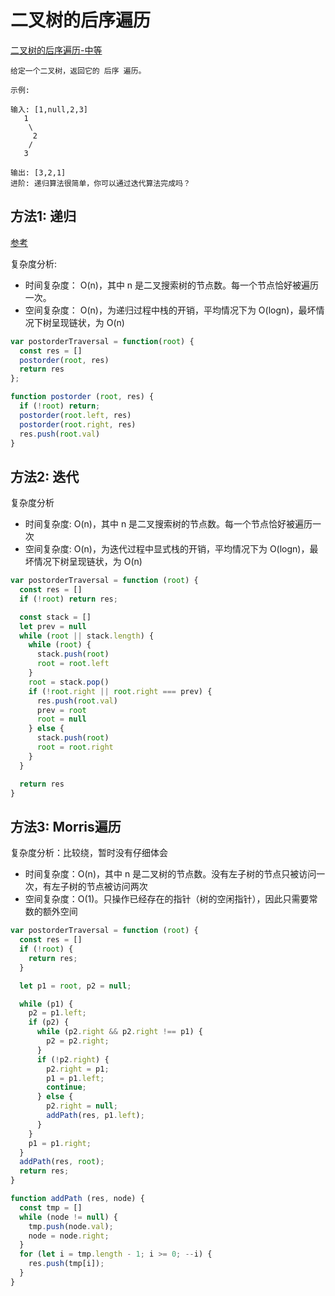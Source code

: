 # 二叉树的后序遍历

[二叉树的后序遍历-中等](https://leetcode-cn.com/problems/binary-tree-postorder-traversal/)

```
给定一个二叉树，返回它的 后序 遍历。

示例:

输入: [1,null,2,3]
   1
    \
     2
    /
   3

输出: [3,2,1]
进阶: 递归算法很简单，你可以通过迭代算法完成吗？
```

## 方法1: 递归

[参考](https://leetcode-cn.com/problems/binary-tree-postorder-traversal/solution/er-cha-shu-de-hou-xu-bian-li-by-leetcode-solution/)

复杂度分析:

- 时间复杂度： O(n)，其中 n 是二叉搜索树的节点数。每一个节点恰好被遍历一次。
- 空间复杂度： O(n)，为递归过程中栈的开销，平均情况下为 O(logn)，最坏情况下树呈现链状，为 O(n)

```js
var postorderTraversal = function(root) {
  const res = []
  postorder(root, res)
  return res
};

function postorder (root, res) {
  if (!root) return;
  postorder(root.left, res)
  postorder(root.right, res)
  res.push(root.val)
}
```

## 方法2: 迭代

复杂度分析

- 时间复杂度: O(n)，其中 n 是二叉搜索树的节点数。每一个节点恰好被遍历一次
- 空间复杂度: O(n)，为迭代过程中显式栈的开销，平均情况下为 O(logn)，最坏情况下树呈现链状，为 O(n)

```js
var postorderTraversal = function (root) {
  const res = []
  if (!root) return res;

  const stack = []
  let prev = null
  while (root || stack.length) {
    while (root) {
      stack.push(root)
      root = root.left
    }
    root = stack.pop()
    if (!root.right || root.right === prev) {
      res.push(root.val)
      prev = root
      root = null
    } else {
      stack.push(root)
      root = root.right
    }
  }

  return res
}
```

## 方法3: Morris遍历

复杂度分析：比较绕，暂时没有仔细体会

- 时间复杂度：O(n)，其中 n 是二叉树的节点数。没有左子树的节点只被访问一次，有左子树的节点被访问两次
- 空间复杂度：O(1)。只操作已经存在的指针（树的空闲指针），因此只需要常数的额外空间

```js
var postorderTraversal = function (root) {
  const res = []
  if (!root) {
    return res;
  }

  let p1 = root, p2 = null;

  while (p1) {
    p2 = p1.left;
    if (p2) {
      while (p2.right && p2.right !== p1) {
        p2 = p2.right;
      }
      if (!p2.right) {
        p2.right = p1;
        p1 = p1.left;
        continue;
      } else {
        p2.right = null;
        addPath(res, p1.left);
      }
    }
    p1 = p1.right;
  }
  addPath(res, root);
  return res;
}

function addPath (res, node) {
  const tmp = []
  while (node != null) {
    tmp.push(node.val);
    node = node.right;
  }
  for (let i = tmp.length - 1; i >= 0; --i) {
    res.push(tmp[i]);
  }
}
```

